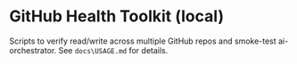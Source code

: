 # GitHub Health Toolkit (local)

Scripts to verify read/write across multiple GitHub repos and smoke-test ai-orchestrator.
See `docs\USAGE.md` for details.
